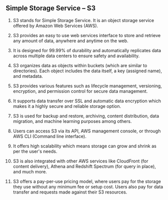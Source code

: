 ## Simple Storage Service – S3

1. S3 stands for Simple Storage Service. It is an object storage service offered by Amazon Web Services (AWS).

2. S3 provides an easy to use web services interface to store and retrieve any amount of data, anywhere and anytime on the web.

3. It is designed for 99.99% of durability and automatically replicates data across multiple data centers to ensure safety and availability.

4. S3 organizes data as objects within buckets (which are similar to directories). Each object includes the data itself, a key (assigned name), and metadata.

5. S3 provides various features such as lifecycle management, versioning, encryption, and permission control for secure data management.

6. It supports data transfer over SSL and automatic data encryption which makes it a highly secure and reliable storage option.

7. S3 is used for backup and restore, archiving, content distribution, data migration, and machine learning purposes among others.

8. Users can access S3 via its API, AWS management console, or through AWS CLI (Command line interface).

9. It offers high scalability which means storage can grow and shrink as per the user's needs.

10. S3 is also integrated with other AWS services like CloudFront (for content delivery), Athena and Redshift Spectrum (for query in place), and much more.

11. S3 offers a pay-per-use pricing model, where users pay for the storage they use without any minimum fee or setup cost. Users also pay for data transfer and requests made against their S3 resources.
